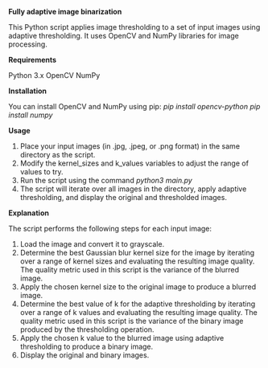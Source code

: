 ____Fully adaptive image binarization____

This Python script applies image thresholding to a set of input images using adaptive thresholding. It uses OpenCV and NumPy libraries for image processing.

____Requirements____

Python 3.x
OpenCV
NumPy

____Installation____

You can install OpenCV and NumPy using pip:
_pip install opencv-python
pip install numpy_


____Usage____

1. Place your input images (in .jpg, .jpeg, or .png format) in the same directory as the script.
2. Modify the kernel_sizes and k_values variables to adjust the range of values to try.
3. Run the script using the command _python3 main.py_
4. The script will iterate over all images in the directory, apply adaptive thresholding, and display the original and thresholded images.

____Explanation____

The script performs the following steps for each input image:

1. Load the image and convert it to grayscale.
2. Determine the best Gaussian blur kernel size for the image by iterating over a range of kernel sizes and evaluating the resulting image quality. The quality metric used in this script is the variance of the blurred image.
3. Apply the chosen kernel size to the original image to produce a blurred image.
4. Determine the best value of k for the adaptive thresholding by iterating over a range of k values and evaluating the resulting image quality. The quality metric used in this script is the variance of the binary image produced by the thresholding operation.
5. Apply the chosen k value to the blurred image using adaptive thresholding to produce a binary image.
6. Display the original and binary images.
